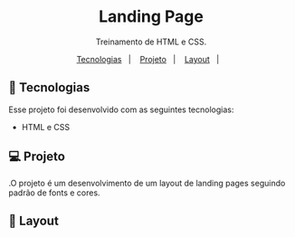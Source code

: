 <h1 align="center"> Landing Page </h1>

<p align="center">
Treinamento de HTML e CSS.
</p>

<p align="center">
  <a href="#-tecnologias">Tecnologias</a>&nbsp;&nbsp;&nbsp;|&nbsp;&nbsp;&nbsp;
  <a href="#-projeto">Projeto</a>&nbsp;&nbsp;&nbsp;|&nbsp;&nbsp;&nbsp;
  <a href="#-layout">Layout</a>&nbsp;&nbsp;&nbsp;|&nbsp;&nbsp;&nbsp;
</p>


## 🚀 Tecnologias

Esse projeto foi desenvolvido com as seguintes tecnologias:

- HTML e CSS

## 💻 Projeto

.O projeto é um desenvolvimento de um layout de landing pages seguindo padrão de fonts e cores.

## 🔖 Layout


